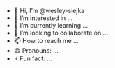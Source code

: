 - 👋 Hi, I’m @wesley-siejka
- 👀 I’m interested in ...
- 🌱 I’m currently learning ...
- 💞️ I’m looking to collaborate on ...
- 📫 How to reach me ...
- 😄 Pronouns: ...
- ⚡ Fun fact: ...

<!---
wesley-siejka/wesley-siejka is a ✨ special ✨ repository because its `README.md` (this file) appears on your GitHub profile.
You can click the Preview link to take a look at your changes.
--->
